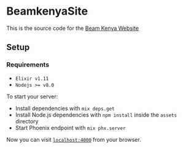 # BeamkenyaSite
This is the source code for the [Beam Kenya Website](#)

## Setup
### Requirements
  * `Elixir v1.11`
  * `Nodejs >= v8.0`

To start your server:

  * Install dependencies with `mix deps.get`
  * Install Node.js dependencies with `npm install` inside the `assets` directory
  * Start Phoenix endpoint with `mix phx.server`

Now you can visit [`localhost:4000`](http://localhost:4000) from your browser.

